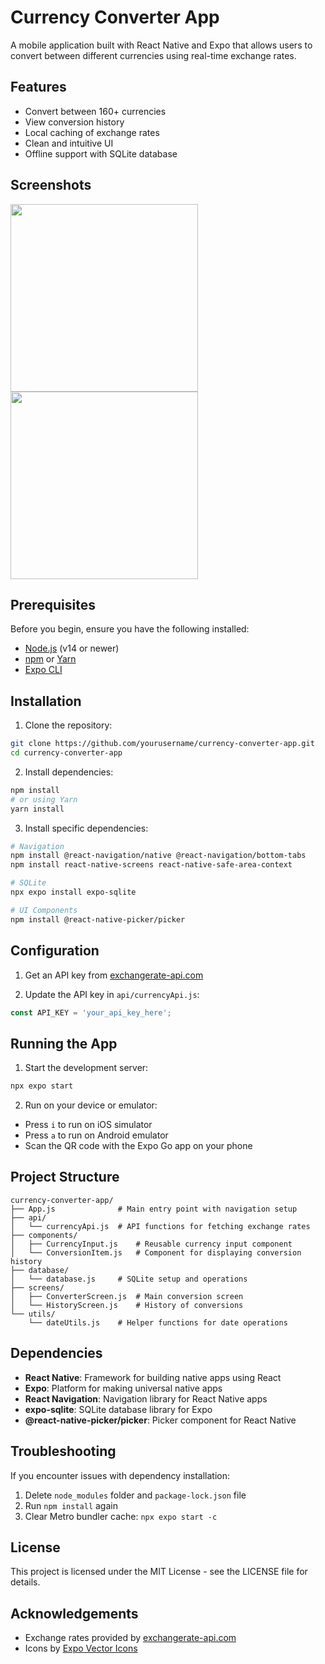 # Currency Converter App

A mobile application built with React Native and Expo that allows users to convert between different currencies using real-time exchange rates.

## Features

- Convert between 160+ currencies
- View conversion history
- Local caching of exchange rates
- Clean and intuitive UI
- Offline support with SQLite database

## Screenshots

<img src="screenshots/converter.png" width="300">
<img src="screenshots/history.png" width="300">

## Prerequisites

Before you begin, ensure you have the following installed:
- [Node.js](https://nodejs.org/) (v14 or newer)
- [npm](https://www.npmjs.com/) or [Yarn](https://yarnpkg.com/)
- [Expo CLI](https://docs.expo.dev/get-started/installation/)

## Installation

1. Clone the repository:
```bash
git clone https://github.com/yourusername/currency-converter-app.git
cd currency-converter-app
```

2. Install dependencies:
```bash
npm install
# or using Yarn
yarn install
```

3. Install specific dependencies:
```bash
# Navigation
npm install @react-navigation/native @react-navigation/bottom-tabs
npm install react-native-screens react-native-safe-area-context

# SQLite
npx expo install expo-sqlite

# UI Components
npm install @react-native-picker/picker
```

## Configuration

1. Get an API key from [exchangerate-api.com](https://www.exchangerate-api.com/)

2. Update the API key in `api/currencyApi.js`:
```javascript
const API_KEY = 'your_api_key_here';
```

## Running the App

1. Start the development server:
```bash
npx expo start
```

2. Run on your device or emulator:
- Press `i` to run on iOS simulator
- Press `a` to run on Android emulator
- Scan the QR code with the Expo Go app on your phone

## Project Structure

```
currency-converter-app/
├── App.js              # Main entry point with navigation setup
├── api/
│   └── currencyApi.js  # API functions for fetching exchange rates
├── components/
│   ├── CurrencyInput.js    # Reusable currency input component
│   └── ConversionItem.js   # Component for displaying conversion history
├── database/
│   └── database.js     # SQLite setup and operations
├── screens/
│   ├── ConverterScreen.js  # Main conversion screen
│   └── HistoryScreen.js    # History of conversions
└── utils/
    └── dateUtils.js    # Helper functions for date operations
```

## Dependencies

- **React Native**: Framework for building native apps using React
- **Expo**: Platform for making universal native apps
- **React Navigation**: Navigation library for React Native apps
- **expo-sqlite**: SQLite database library for Expo
- **@react-native-picker/picker**: Picker component for React Native

## Troubleshooting

If you encounter issues with dependency installation:
1. Delete `node_modules` folder and `package-lock.json` file
2. Run `npm install` again
3. Clear Metro bundler cache: `npx expo start -c`

## License

This project is licensed under the MIT License - see the LICENSE file for details.

## Acknowledgements

- Exchange rates provided by [exchangerate-api.com](https://www.exchangerate-api.com/)
- Icons by [Expo Vector Icons](https://icons.expo.fyi/)
